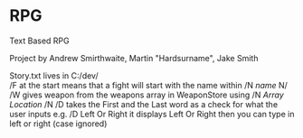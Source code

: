 # RPG
Text Based RPG

Project by Andrew Smirthwaite, Martin "Hardsurname", Jake Smith


Story.txt lives in C:/dev/ <br/>
/F at the start means that a fight will start with the name within /N *name* N/
/W gives weapon from the weapons array in WeaponStore using /N *Array Location* /N
/D takes the First and the Last word as a check for what the user inputs
e.g.
/D Left Or Right
it displays Left Or Right
then you can type in left or right (case ignored)
